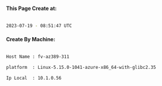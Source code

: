 
   
#### This Page Create at:

```bash

2023-07-19 - 08:51:47 UTC

```

#### Create By Machine:

```bash

Host Name : fv-az389-311

platform  : Linux-5.15.0-1041-azure-x86_64-with-glibc2.35

Ip Local  : 10.1.0.56

```

